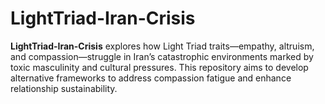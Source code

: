 # LightTriad-Iran-Crisis
**LightTriad-Iran-Crisis** explores how Light Triad traits—empathy, altruism, and compassion—struggle in Iran’s catastrophic environments marked by toxic masculinity and cultural pressures. This repository aims to develop alternative frameworks to address compassion fatigue and enhance relationship sustainability.
